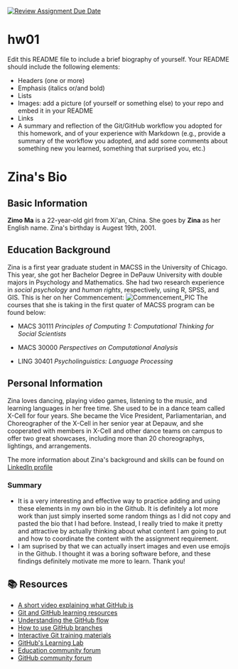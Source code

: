 [![Review Assignment Due Date](https://classroom.github.com/assets/deadline-readme-button-24ddc0f5d75046c5622901739e7c5dd533143b0c8e959d652212380cedb1ea36.svg)](https://classroom.github.com/a/bEPlIkIB)
# hw01

Edit this README file to include a brief biography of yourself. Your README should include the following elements:
* Headers (one or more)
* Emphasis (italics or/and bold)
* Lists
* Images: add a picture (of yourself or something else) to your repo and embed it in your README
* Links
* A summary and reflection of the Git/GitHub workflow you adopted for this homework, and of your experience with Markdown (e.g., provide a summary of the workflow you adopted, and add some comments about something new you learned, something that surprised you, etc.)

# Zina's Bio
## Basic Information
**Zimo Ma** is a 22-year-old girl from Xi'an, China. She goes by **Zina** as her English name. Zina's birthday is Augest 19th, 2001. 

## Education Background
Zina is a first year graduate student in MACSS in the University of Chicago. This year, she got her Bachelor Degree in DePauw University with double majors in Psychology and Mathematics. She had two research experience in _social psychology_ and _human rights_, respectively, using R, SPSS, and GIS. This is her on her Commencement: ![Commencement_PIC](../../Commencement_PIC.jpg)
The courses that she is taking in the first quater of MACSS program can be found below:
- MACS 30111 _Principles of Computing 1: Computational Thinking for Social Scientists_
* MACS 30000 _Perspectives on Computational Analysis_
+ LING 30401 _Psycholinguistics: Language Processing_

## Personal Information
Zina loves dancing, playing video games, listening to the music, and learning languages in her free time. She used to be in a dance team called X-Cell for four years. She became the Vice President, Parliamentarian, and Choreographer of the X-Cell in her senior year at Depauw, and she cooperated with members in X-Cell and other dance teams on campus to offer two great showcases, including more than 20 choreographys, lightings, and arrangements.

The more information about Zina's background and skills can be found on [LinkedIn profile](https://www.linkedin.com/in/zimo-ma-95a62b220/)

### Summary
- It is a very interesting and effective way to practice adding and using these elements in my own bio in the Github. It is definitely a lot more work than just simply inserted some random things as I did not copy and pasted the bio that I had before. Instead, I really tried to make it pretty and attractive by actually thinking about what content I am going to put and how to coordinate the content with the assignment requirement. 
- I am suprised by that we can actually insert images and even use emojis in the Github. I thought it was a boring software before, and these findings definitely motivate me more to learn. Thank you!


## 📚  Resources 
* [A short video explaining what GitHub is](https://www.youtube.com/watch?v=w3jLJU7DT5E&feature=youtu.be) 
* [Git and GitHub learning resources](https://docs.github.com/en/github/getting-started-with-github/git-and-github-learning-resources) 
* [Understanding the GitHub flow](https://guides.github.com/introduction/flow/)
* [How to use GitHub branches](https://www.youtube.com/watch?v=H5GJfcp3p4Q&feature=youtu.be)
* [Interactive Git training materials](https://githubtraining.github.io/training-manual/#/01_getting_ready_for_class)
* [GitHub's Learning Lab](https://lab.github.com/)
* [Education community forum](https://education.github.community/)
* [GitHub community forum](https://github.community/)
